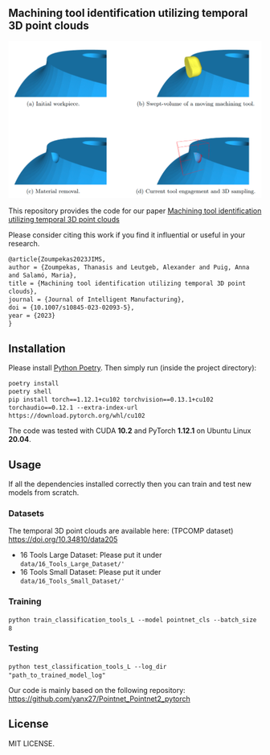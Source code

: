## Machining tool identification utilizing temporal 3D point clouds

<p>
	<img width="1080" alt="Design" src="img/illustration.png"/>
</p>

This repository provides the code for our paper [Machining tool identification utilizing temporal 3D point clouds](https://doi.org/10.1007/s10845-023-02093-5)

Please consider citing this work if you find it influential or useful in your research.

```
@article{Zoumpekas2023JIMS,
author = {Zoumpekas, Thanasis and Leutgeb, Alexander and Puig, Anna and Salamó, Maria},
title = {Machining tool identification utilizing temporal 3D point clouds},
journal = {Journal of Intelligent Manufacturing},
doi = {10.1007/s10845-023-02093-5},
year = {2023}
}
```

## Installation

Please install [Python Poetry](https://python-poetry.org/).
Then simply run (inside the project directory):

```
poetry install
poetry shell
pip install torch==1.12.1+cu102 torchvision==0.13.1+cu102 torchaudio==0.12.1 --extra-index-url https://download.pytorch.org/whl/cu102

```

The code was tested with CUDA **10.2** and PyTorch **1.12.1** on Ubuntu Linux **20.04**.

## Usage 

If all the dependencies installed correctly then you can train and test new models from scratch.

### Datasets

The temporal 3D point clouds are available here: (TPCOMP dataset) https://doi.org/10.34810/data205

* 16 Tools Large Dataset: Please put it under ```data/16_Tools_Large_Dataset/'```
* 16 Tools Small Dataset: Please put it under ```data/16_Tools_Small_Dataset/'```

### Training 

```python train_classification_tools_L --model pointnet_cls --batch_size 8```

### Testing

```python test_classification_tools_L --log_dir "path_to_trained_model_log"```


Our code is mainly based on the following repository: https://github.com/yanx27/Pointnet_Pointnet2_pytorch

## License

MIT LICENSE.